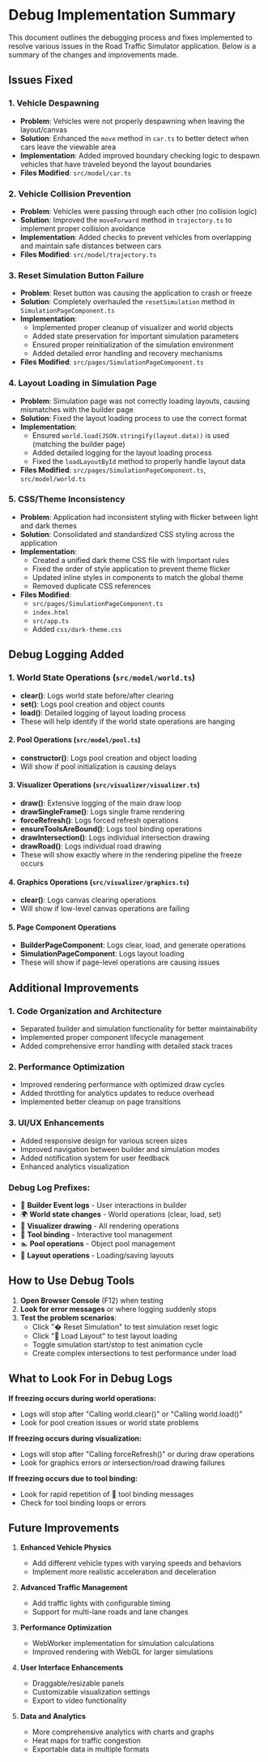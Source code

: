 # Debug Implementation Summary

This document outlines the debugging process and fixes implemented to resolve various issues in the Road Traffic Simulator application. Below is a summary of the changes and improvements made.

## Issues Fixed

### 1. Vehicle Despawning
- **Problem**: Vehicles were not properly despawning when leaving the layout/canvas
- **Solution**: Enhanced the `move` method in `car.ts` to better detect when cars leave the viewable area
- **Implementation**: Added improved boundary checking logic to despawn vehicles that have traveled beyond the layout boundaries
- **Files Modified**: `src/model/car.ts`

### 2. Vehicle Collision Prevention
- **Problem**: Vehicles were passing through each other (no collision logic)
- **Solution**: Improved the `moveForward` method in `trajectory.ts` to implement proper collision avoidance
- **Implementation**: Added checks to prevent vehicles from overlapping and maintain safe distances between cars
- **Files Modified**: `src/model/trajectory.ts`

### 3. Reset Simulation Button Failure
- **Problem**: Reset button was causing the application to crash or freeze
- **Solution**: Completely overhauled the `resetSimulation` method in `SimulationPageComponent.ts`
- **Implementation**: 
  - Implemented proper cleanup of visualizer and world objects
  - Added state preservation for important simulation parameters
  - Ensured proper reinitialization of the simulation environment
  - Added detailed error handling and recovery mechanisms
- **Files Modified**: `src/pages/SimulationPageComponent.ts`

### 4. Layout Loading in Simulation Page
- **Problem**: Simulation page was not correctly loading layouts, causing mismatches with the builder page
- **Solution**: Fixed the layout loading process to use the correct format
- **Implementation**: 
  - Ensured `world.load(JSON.stringify(layout.data))` is used (matching the builder page)
  - Added detailed logging for the layout loading process
  - Fixed the `loadLayoutById` method to properly handle layout data
- **Files Modified**: `src/pages/SimulationPageComponent.ts`, `src/model/world.ts`

### 5. CSS/Theme Inconsistency
- **Problem**: Application had inconsistent styling with flicker between light and dark themes
- **Solution**: Consolidated and standardized CSS styling across the application
- **Implementation**: 
  - Created a unified dark theme CSS file with !important rules
  - Fixed the order of style application to prevent theme flicker
  - Updated inline styles in components to match the global theme
  - Removed duplicate CSS references
- **Files Modified**: 
  - `src/pages/SimulationPageComponent.ts`
  - `index.html` 
  - `src/app.ts`
  - Added `css/dark-theme.css`

## Debug Logging Added

### 1. World State Operations (`src/model/world.ts`)
- **clear()**: Logs world state before/after clearing
- **set()**: Logs pool creation and object counts
- **load()**: Detailed logging of layout loading process
- These will help identify if the world state operations are hanging

#### 2. Pool Operations (`src/model/pool.ts`)
- **constructor()**: Logs pool creation and object loading
- Will show if pool initialization is causing delays

#### 3. Visualizer Operations (`src/visualizer/visualizer.ts`)
- **draw()**: Extensive logging of the main draw loop
- **drawSingleFrame()**: Logs single frame rendering
- **forceRefresh()**: Logs forced refresh operations
- **ensureToolsAreBound()**: Logs tool binding operations
- **drawIntersection()**: Logs individual intersection drawing
- **drawRoad()**: Logs individual road drawing
- These will show exactly where in the rendering pipeline the freeze occurs

#### 4. Graphics Operations (`src/visualizer/graphics.ts`)
- **clear()**: Logs canvas clearing operations
- Will show if low-level canvas operations are failing

#### 5. Page Component Operations
- **BuilderPageComponent**: Logs clear, load, and generate operations
- **SimulationPageComponent**: Logs layout loading
- These will show if page-level operations are causing issues

## Additional Improvements

### 1. Code Organization and Architecture
- Separated builder and simulation functionality for better maintainability
- Implemented proper component lifecycle management
- Added comprehensive error handling with detailed stack traces

### 2. Performance Optimization
- Improved rendering performance with optimized draw cycles
- Added throttling for analytics updates to reduce overhead
- Implemented better cleanup on page transitions

### 3. UI/UX Enhancements
- Added responsive design for various screen sizes
- Improved navigation between builder and simulation modes
- Added notification system for user feedback
- Enhanced analytics visualization

### Debug Log Prefixes:
- 🔗 **Builder Event logs** - User interactions in builder
- 🌍 **World state changes** - World operations (clear, load, set)
- 🎨 **Visualizer drawing** - All rendering operations
- 🔧 **Tool binding** - Interactive tool management
- 🏊 **Pool operations** - Object pool management
- 🔄 **Layout operations** - Loading/saving layouts

## How to Use Debug Tools

1. **Open Browser Console** (F12) when testing
2. **Look for error messages** or where logging suddenly stops
3. **Test the problem scenarios**:
   - Click "� Reset Simulation" to test simulation reset logic
   - Click "📁 Load Layout" to test layout loading
   - Toggle simulation start/stop to test animation cycle
   - Create complex intersections to test performance under load

## What to Look For in Debug Logs

**If freezing occurs during world operations:**
- Logs will stop after "Calling world.clear()" or "Calling world.load()"
- Look for pool creation issues or world state problems

**If freezing occurs during visualization:**
- Logs will stop after "Calling forceRefresh()" or during draw operations
- Look for graphics errors or intersection/road drawing failures

**If freezing occurs due to tool binding:**
- Look for rapid repetition of 🔧 tool binding messages
- Check for tool binding loops or errors

## Future Improvements

1. **Enhanced Vehicle Physics**
   - Add different vehicle types with varying speeds and behaviors
   - Implement more realistic acceleration and deceleration

2. **Advanced Traffic Management**
   - Add traffic lights with configurable timing
   - Support for multi-lane roads and lane changes

3. **Performance Optimization**
   - WebWorker implementation for simulation calculations
   - Improved rendering with WebGL for larger simulations

4. **User Interface Enhancements**
   - Draggable/resizable panels
   - Customizable visualization settings
   - Export to video functionality

5. **Data and Analytics**
   - More comprehensive analytics with charts and graphs
   - Heat maps for traffic congestion
   - Exportable data in multiple formats
